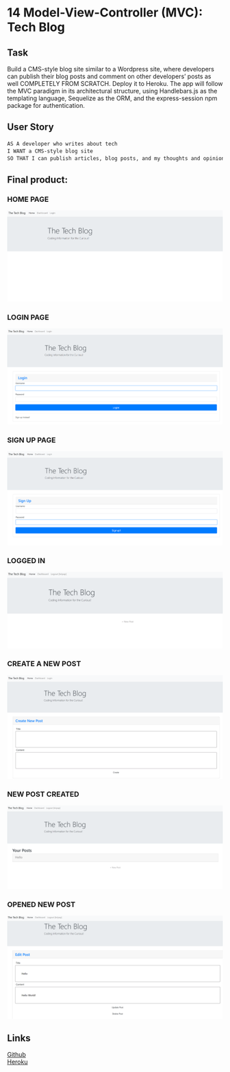 # 14 Model-View-Controller (MVC): Tech Blog

## Task

Build a CMS-style blog site similar to a Wordpress site, where developers can publish their blog posts and comment on other developers’ posts as well COMPLETELY FROM SCRATCH. Deploy it to Heroku. The app will follow the MVC paradigm in its architectural structure, using Handlebars.js as the templating language, Sequelize as the ORM, and the express-session npm package for authentication.

## User Story

```md
AS A developer who writes about tech
I WANT a CMS-style blog site
SO THAT I can publish articles, blog posts, and my thoughts and opinions
```

## Final product:

### HOME PAGE
![Home page](assets/homepage.png)

### LOGIN PAGE
![log in page](assets/login.png)

### SIGN UP PAGE
![sign up page](assets/signup.png)

### LOGGED IN 
![logged in page](assets/loggedin.png)

### CREATE A NEW POST
![create new post page](assets/newpost.png)

### NEW POST CREATED
![new post created page](assets/newpostcreated.png)

### OPENED NEW POST
![opened post page](assets/newpostopened.png)

## Links

 [Github](https://github.com/bripap)  
 [Heroku](https://polar-chamber-71511.herokuapp.com/)



